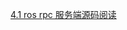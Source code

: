 [4.1 ros rpc 服务端源码阅读](http://note.youdao.com/noteshare?id=1a12c14d955d6c1a1960f4d0b987b041&sub=1CEB24CD008A49828AD7B3F874E16B79)